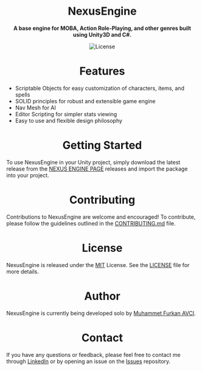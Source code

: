 # <center> NexusEngine </center>
<p align="center">
    <b>A base engine for MOBA, Action Role-Playing, and other genres built using Unity3D and C#.</b>
</p>
<p align="center">
    <img src="https://img.shields.io/badge/license-MIT-blue.svg" alt="License">
</p>

# <center> Features </center>
* Scriptable Objects for easy customization of characters, items, and spells
* SOLID principles for robust and extensible game engine
* Nav Mesh for AI
* Editor Scripting for simpler stats viewing
* Easy to use and flexible design philosophy

# <center> Getting Started </center>
To use NexusEngine in your Unity project, simply download the latest release from the [NEXUS ENGINE PAGE](https://github.com/MFurkanavci/NexusEngine) releases and import the package into your project.

# <center> Contributing </center>
Contributions to NexusEngine are welcome and encouraged! To contribute, please follow the guidelines outlined in the [CONTRIBUTING.md](https://github.com/MFurkanavci/NexusEngine/blob/main/CONTRIBUTING.md) file.

# <center> License </center>
NexusEngine is released under the [MIT](https://opensource.org/license/mit/) License. See the [LICENSE](https://github.com/MFurkanavci/NexusEngine/blob/main/LICENSE) file for more details.

# <center> Author </center>
NexusEngine is currently being developed solo by [Muhammet Furkan AVCI](https://github.com/MFurkanavci).

# <center> Contact </center>
If you have any questions or feedback, please feel free to contact me through [LinkedIn](https://www.linkedin.com/in/mfavci/) or by opening an issue on the [Issues](https://github.com/MFurkanavci/NexusEngine/issues) repository.
